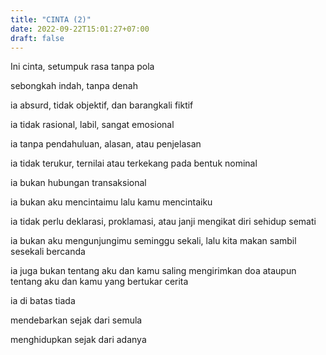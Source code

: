 ```yaml
---
title: "CINTA (2)"
date: 2022-09-22T15:01:27+07:00
draft: false
---
```


Ini cinta, setumpuk rasa tanpa pola  

sebongkah indah, tanpa denah  

ia absurd, tidak objektif, dan barangkali fiktif  

ia tidak rasional, labil, sangat emosional  

ia tanpa pendahuluan, alasan, atau penjelasan  

ia tidak terukur, ternilai atau terkekang pada bentuk nominal  

ia bukan hubungan transaksional  

ia bukan aku mencintaimu lalu kamu mencintaiku  

ia tidak perlu deklarasi, proklamasi, atau janji mengikat diri sehidup semati  

ia bukan aku mengunjungimu seminggu sekali, lalu kita makan sambil sesekali bercanda  

ia juga bukan tentang aku dan kamu saling mengirimkan doa
ataupun tentang aku dan kamu yang bertukar cerita  

ia di batas tiada  

mendebarkan sejak dari semula  

menghidupkan sejak dari adanya


